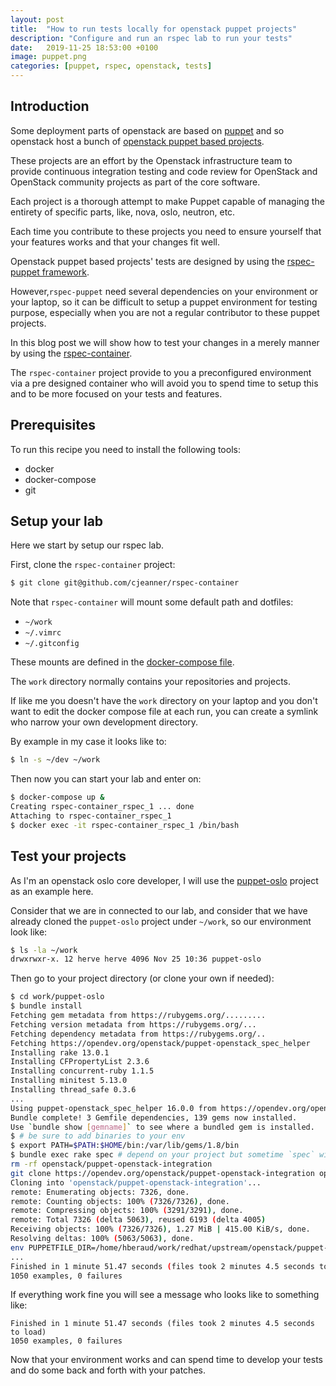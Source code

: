 ```yaml
---
layout: post
title:  "How to run tests locally for openstack puppet projects"
description: "Configure and run an rspec lab to run your tests"
date:   2019-11-25 18:53:00 +0100
image: puppet.png
categories: [puppet, rspec, openstack, tests]
---
```

## Introduction
Some deployment parts of openstack are based on [puppet](https://puppet.com/)
and so openstack host a bunch of
[openstack puppet based projects](https://github.com/search?q=org%3Aopenstack+puppet&unscoped_q=puppet).

These projects are an effort by the Openstack infrastructure team to provide
continuous integration testing and code review for OpenStack and OpenStack
community projects as part of the core software.

Each project is a thorough attempt to make Puppet capable of managing the
entirety of specific parts, like, nova, oslo, neutron, etc.

Each time you contribute to these projects you need to ensure yourself that
your features works and that your changes fit well.

Openstack puppet based projects' tests are designed by using the
[rspec-puppet framework](https://rspec-puppet.com/). 

However,`rspec-puppet` need several dependencies on your environment or your
laptop, so it can be difficult to setup a puppet environment for
testing purpose, especially when you are not a regular contributor
to these puppet projects.

In this blog post we will show how to test your changes in a merely manner
by using the [rspec-container](https://github.com/cjeanner/rspec-container).

The `rspec-container` project provide to you a preconfigured environment via
a pre designed container who will avoid you to spend time to setup this and
to be more focused on your tests and features.

## Prerequisites

To run this recipe you need to install the following tools:
- docker
- docker-compose
- git

## Setup your lab

Here we start by setup our rspec lab.

First, clone the `rspec-container` project:

```sh
$ git clone git@github.com/cjeanner/rspec-container
```

Note that `rspec-container` will mount some default path and dotfiles:
- `~/work`
- `~/.vimrc`
- `~/.gitconfig`

These mounts are defined in the [docker-compose file](https://github.com/cjeanner/rspec-container/blob/master/docker-compose.yaml#L11,L14).

The `work` directory normally contains your repositories and projects.

If like me you doesn't have the `work` directory on your laptop and you don't
want to edit the docker compose file at each run, you can create a symlink who
narrow your own development directory.

By example in my case it looks like to:

```sh
$ ln -s ~/dev ~/work
```

Then now you can start your lab and enter on:

```sh
$ docker-compose up &
Creating rspec-container_rspec_1 ... done
Attaching to rspec-container_rspec_1
$ docker exec -it rspec-container_rspec_1 /bin/bash
```

## Test your projects

As I'm an openstack oslo core developer, I will use the
[puppet-oslo](https://github.com/openstack/puppet-oslo) project as an
example here.

Consider that we are in connected to our lab, and consider that we have
already cloned the `puppet-oslo` project under `~/work`, so our environment
look like:

```sh
$ ls -la ~/work
drwxrwxr-x. 12 herve herve 4096 Nov 25 10:36 puppet-oslo
```

Then go to your project directory (or clone your own if needed):

```sh
$ cd work/puppet-oslo
$ bundle install
Fetching gem metadata from https://rubygems.org/.........
Fetching version metadata from https://rubygems.org/...
Fetching dependency metadata from https://rubygems.org/..
Fetching https://opendev.org/openstack/puppet-openstack_spec_helper
Installing rake 13.0.1
Installing CFPropertyList 2.3.6
Installing concurrent-ruby 1.1.5
Installing minitest 5.13.0
Installing thread_safe 0.3.6
...
Using puppet-openstack_spec_helper 16.0.0 from https://opendev.org/openstack/puppet-openstack_spec_helper (at master@d38ed71)
Bundle complete! 3 Gemfile dependencies, 139 gems now installed.
Use `bundle show [gemname]` to see where a bundled gem is installed.
$ # be sure to add binaries to your env
$ export PATH=$PATH:$HOME/bin:/var/lib/gems/1.8/bin
$ bundle exec rake spec # depend on your project but sometime `spec` will be named `rspec`
rm -rf openstack/puppet-openstack-integration
git clone https://opendev.org/openstack/puppet-openstack-integration openstack/puppet-openstack-integration
Cloning into 'openstack/puppet-openstack-integration'...
remote: Enumerating objects: 7326, done.
remote: Counting objects: 100% (7326/7326), done.
remote: Compressing objects: 100% (3291/3291), done.
remote: Total 7326 (delta 5063), reused 6193 (delta 4005)
Receiving objects: 100% (7326/7326), 1.27 MiB | 415.00 KiB/s, done.
Resolving deltas: 100% (5063/5063), done.
env PUPPETFILE_DIR=/home/hberaud/work/redhat/upstream/openstack/puppet-oslo/spec/fixtures/modules ZUUL_BRANCH= bash openstack/puppet-openstack-integration/install_modules_unit.sh
...
Finished in 1 minute 51.47 seconds (files took 2 minutes 4.5 seconds to load)
1050 examples, 0 failures 
```

If everything work fine you will see a message who looks like to something like:

```
Finished in 1 minute 51.47 seconds (files took 2 minutes 4.5 seconds to load)
1050 examples, 0 failures
```

Now that your environment works and can spend time to develop your tests and
do some back and forth with your patches.
